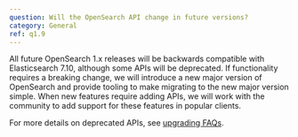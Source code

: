 ```yaml
---
question: Will the OpenSearch API change in future versions?
category: General
ref: q1.9
---
```

All future OpenSearch 1.x releases will be backwards compatible with Elasticsearch 7.10, although some APIs will be deprecated. If functionality requires a breaking change, we will introduce a new major version of OpenSearch and provide tooling to make migrating to the new major version simple. When new features require adding APIs, we will work with the community to add support for these features in popular clients.

For more details on deprecated APIs, see [upgrading FAQs](#c3).